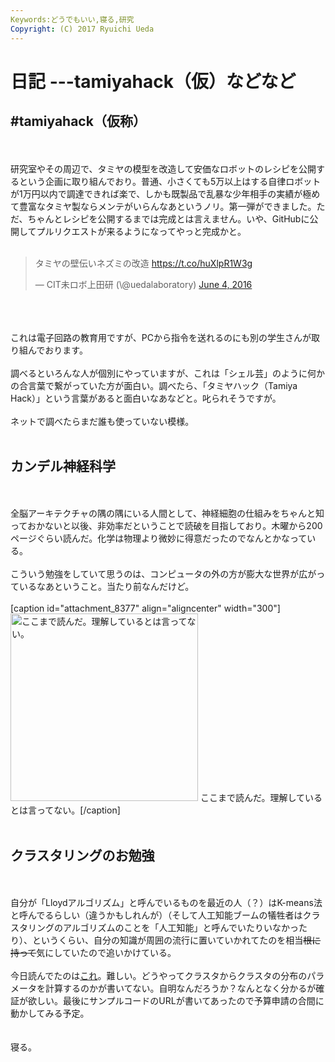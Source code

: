 ```yaml
---
Keywords:どうでもいい,寝る,研究
Copyright: (C) 2017 Ryuichi Ueda
---
```

# 日記 ---tamiyahack（仮）などなど
<h2>#tamiyahack（仮称）</h2><br />
<br />
研究室やその周辺で、タミヤの模型を改造して安価なロボットのレシピを公開するという企画に取り組んでおり。普通、小さくても5万以上はする自律ロボットが1万円以内で調達できれば楽で、しかも既製品で乱暴な少年相手の実績が極めて豊富なタミヤ製ならメンテがいらんなあというノリ。第一弾ができました。ただ、ちゃんとレシピを公開するまでは完成とは言えません。いや、GitHubに公開してプルリクエストが来るようになってやっと完成かと。<br />
<br />
<blockquote class="twitter-tweet" data-partner="tweetdeck"><p lang="ja" dir="ltr">タミヤの壁伝いネズミの改造 <a href="https://t.co/huXlpR1W3g">https://t.co/huXlpR1W3g</a></p>&mdash; CIT未ロボ上田研 (\@uedalaboratory) <a href="https://twitter.com/uedalaboratory/status/738930716897988608">June 4, 2016</a></blockquote><br />
<script async src="//platform.twitter.com/widgets.js" charset="utf-8"></script><br />
<br />
これは電子回路の教育用ですが、PCから指令を送れるのにも別の学生さんが取り組んでおります。<br />
<br />
調べるといろんな人が個別にやっていますが、これは「シェル芸」のように何かの合言葉で繋がっていた方が面白い。調べたら、「タミヤハック（Tamiya Hack）」という言葉があると面白いなあなどと。叱られそうですが。<br />
<br />
ネットで調べたらまだ誰も使っていない模様。<br />
<br />
<h2>カンデル神経科学</h2><br />
<br />
全脳アーキテクチャの隅の隅にいる人間として、神経細胞の仕組みをちゃんと知っておかないと以後、非効率だということで読破を目指しており。木曜から200ページぐらい読んだ。化学は物理より微妙に得意だったのでなんとかなっている。<br />
<br />
こういう勉強をしていて思うのは、コンピュータの外の方が膨大な世界が広がっているなあということ。当たり前なんだけど。<br />
<br />
[caption id="attachment_8377" align="aligncenter" width="300"]<a href="3cb91f1512f7eabf2adb35103479f537-e1465137107404.jpeg"><img src="3cb91f1512f7eabf2adb35103479f537-e1465137107404-300x300.jpeg" alt="ここまで読んだ。理解しているとは言ってない。" width="300" height="300" class="size-medium wp-image-8377" /></a> ここまで読んだ。理解しているとは言ってない。[/caption]<br />
<br />
<h2>クラスタリングのお勉強</h2><br />
<br />
自分が「Lloydアルゴリズム」と呼んでいるものを最近の人（？）はK-means法と呼んでるらしい（違うかもしれんが）（そして人工知能ブームの犠牲者はクラスタリングのアルゴリズムのことを「人工知能」と呼んでいたりいなかったり）、というくらい、自分の知識が周囲の流行に置いていかれてたのを相当<del>根に持って</del>気にしていたので追いかけている。<br />
<br />
今日読んでたのは<a href="http://amstat.tandfonline.com/doi/abs/10.1080/10618600.2000.10474879" target="_blank">これ</a>。難しい。どうやってクラスタからクラスタの分布のパラメータを計算するのかが書いてない。自明なんだろうか？なんとなく分かるが確証が欲しい。最後にサンプルコードのURLが書いてあったので予算申請の合間に動かしてみる予定。<br />
<br />
<br />
寝る。<br />

